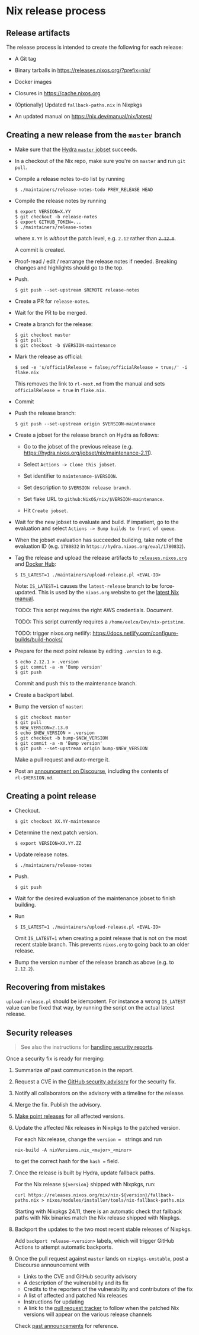 # Nix release process

## Release artifacts

The release process is intended to create the following for each
release:

* A Git tag

* Binary tarballs in https://releases.nixos.org/?prefix=nix/

* Docker images

* Closures in https://cache.nixos.org

* (Optionally) Updated `fallback-paths.nix` in Nixpkgs

* An updated manual on https://nix.dev/manual/nix/latest/

## Creating a new release from the `master` branch

* Make sure that the [Hydra `master` jobset](https://hydra.nixos.org/jobset/nix/master) succeeds.

* In a checkout of the Nix repo, make sure you're on `master` and run
  `git pull`.

* Compile a release notes to-do list by running

  ```console
  $ ./maintainers/release-notes-todo PREV_RELEASE HEAD
  ```

* Compile the release notes by running

  ```console
  $ export VERSION=X.YY
  $ git checkout -b release-notes
  $ export GITHUB_TOKEN=...
  $ ./maintainers/release-notes
  ```

  where `X.YY` is *without* the patch level, e.g. `2.12` rather than ~~`2.12.0`~~.

  A commit is created.

* Proof-read / edit / rearrange the release notes if needed. Breaking changes
  and highlights should go to the top.

* Push.

  ```console
  $ git push --set-upstream $REMOTE release-notes
  ```

* Create a PR for `release-notes`.

* Wait for the PR to be merged.

* Create a branch for the release:

  ```console
  $ git checkout master
  $ git pull
  $ git checkout -b $VERSION-maintenance
  ```

* Mark the release as official:

  ```console
  $ sed -e 's/officialRelease = false;/officialRelease = true;/' -i flake.nix
  ```

  This removes the link to `rl-next.md` from the manual and sets
  `officialRelease = true` in `flake.nix`.

* Commit

* Push the release branch:

  ```console
  $ git push --set-upstream origin $VERSION-maintenance
  ```

* Create a jobset for the release branch on Hydra as follows:

  * Go to the jobset of the previous release
  (e.g. https://hydra.nixos.org/jobset/nix/maintenance-2.11).

  * Select `Actions -> Clone this jobset`.

  * Set identifier to `maintenance-$VERSION`.

  * Set description to `$VERSION release branch`.

  * Set flake URL to `github:NixOS/nix/$VERSION-maintenance`.

  * Hit `Create jobset`.

* Wait for the new jobset to evaluate and build. If impatient, go to
  the evaluation and select `Actions -> Bump builds to front of
  queue`.

* When the jobset evaluation has succeeded building, take note of the
  evaluation ID (e.g. `1780832` in
  `https://hydra.nixos.org/eval/1780832`).

* Tag the release and upload the release artifacts to
  [`releases.nixos.org`](https://releases.nixos.org/) and [Docker Hub](https://hub.docker.com/):

  ```console
  $ IS_LATEST=1 ./maintainers/upload-release.pl <EVAL-ID>
  ```

  Note: `IS_LATEST=1` causes the `latest-release` branch to be
  force-updated. This is used by the `nixos.org` website to get the
  [latest Nix manual](https://nixos.org/manual/nixpkgs/unstable/).

  TODO: This script requires the right AWS credentials. Document.

  TODO: This script currently requires a
  `/home/eelco/Dev/nix-pristine`.

  TODO: trigger nixos.org netlify: https://docs.netlify.com/configure-builds/build-hooks/

* Prepare for the next point release by editing `.version` to
  e.g.

  ```console
  $ echo 2.12.1 > .version
  $ git commit -a -m 'Bump version'
  $ git push
  ```

  Commit and push this to the maintenance branch.

* Create a backport label.

* Bump the version of `master`:

  ```console
  $ git checkout master
  $ git pull
  $ NEW_VERSION=2.13.0
  $ echo $NEW_VERSION > .version
  $ git checkout -b bump-$NEW_VERSION
  $ git commit -a -m 'Bump version'
  $ git push --set-upstream origin bump-$NEW_VERSION
  ```

  Make a pull request and auto-merge it.

* Post an [announcement on Discourse](https://discourse.nixos.org/c/announcements/8), including the contents of
  `rl-$VERSION.md`.

## Creating a point release

* Checkout.

  ```console
  $ git checkout XX.YY-maintenance
  ```

* Determine the next patch version.

  ```console
  $ export VERSION=XX.YY.ZZ
  ```

* Update release notes.

  ```console
  $ ./maintainers/release-notes
  ```

* Push.

  ```console
  $ git push
  ```

* Wait for the desired evaluation of the maintenance jobset to finish
  building.

* Run

  ```console
  $ IS_LATEST=1 ./maintainers/upload-release.pl <EVAL-ID>
  ```

  Omit `IS_LATEST=1` when creating a point release that is not on the
  most recent stable branch. This prevents `nixos.org` to going back
  to an older release.

* Bump the version number of the release branch as above (e.g. to
  `2.12.2`).

## Recovering from mistakes

`upload-release.pl` should be idempotent. For instance a wrong `IS_LATEST` value can be fixed that way, by running the script on the actual latest release.

## Security releases

> See also the instructions for [handling security reports](./security-reports.md).

Once a security fix is ready for merging:

1. Summarize *all* past communication in the report.

1. Request a CVE in the [GitHub security advisory](https://github.com/NixOS/nix/security/advisories) for the security fix.

1. Notify all collaborators on the advisory with a timeline for the release.

1. Merge the fix. Publish the advisory.

1. [Make point releases](#creating-point-releases) for all affected versions.

1. Update the affected Nix releases in Nixpkgs to the patched version.

   For each Nix release, change the `version = ` strings and run

   ```shell-session
   nix-build -A nixVersions.nix_<major>_<minor>
   ```

   to get the correct hash for the `hash =` field.

1. Once the release is built by Hydra, update fallback paths.

   For the Nix release `${version}` shipped with Nixpkgs, run:

   ```shell-session
   curl https://releases.nixos.org/nix/nix-${version}/fallback-paths.nix > nixos/modules/installer/tools/nix-fallback-paths.nix
   ```

   Starting with Nixpkgs 24.11, there is an automatic check that fallback paths with Nix binaries match the Nix release shipped with Nixpkgs.

1. Backport the updates to the two most recent stable releases of Nixpkgs.

   Add `backport release-<version>` labels, which will trigger GitHub Actions to attempt automatic backports.

1. Once the pull request against `master` lands on `nixpkgs-unstable`, post a Discourse announcement with

   - Links to the CVE and GitHub security advisory
   - A description of the vulnerability and its fix
   - Credits to the reporters of the vulnerability and contributors of the fix
   - A list of affected and patched Nix releases
   - Instructions for updating
   - A link to the [pull request tracker](https://nixpk.gs/pr-tracker.html) to follow when the patched Nix versions will appear on the various release channels

   Check [past announcements](https://discourse.nixos.org/search?expanded=true&q=Security%20fix%20in%3Atitle%20order%3Alatest_topic) for reference.
